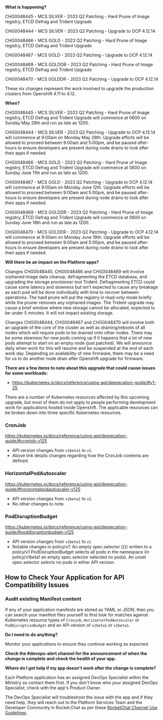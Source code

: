 **What is happening?**

CHG0048445 - MCS SILVER - 2023 Q2 Patching - Hard Prune of Image registry, ETCD Defrag and Trident Upgrade

CHG0048444 - MCS SILVER - 2023 Q2 Patching - Upgrade to OCP 4.12.14

CHG0048466 - MCS GOLD - 2023 Q2 Patching - Hard Prune of Image registry, ETCD Defrag and Trident Upgrade

CHG0048467 - MCS GOLD - 2023 Q2 Patching - Upgrade to OCP 4.12.14

CHG0048469 - MCS GOLDDR - 2023 Q2 Patching - Hard Prune of Image registry, ETCD Defrag and Trident Upgrade

CHG0048470 - MCS GOLDDR - 2023 Q2 Patching - Upgrade to OCP 4.12.14

These six changes represent the work involved to upgrade the production clusters from Openshift 4.11 to 4.12.

**When?**

CHG0048445 - MCS SILVER - 2023 Q2 Patching - Hard Prune of Image registry, ETCD Defrag and Trident Upgrade will commence at 0600 on Sunday May 28th and run as late as 1200.

CHG0048444 - MCS SILVER - 2023 Q2 Patching - Upgrade to OCP 4.12.14 will commence at 9:00am on Monday May 28th. Upgrade efforts will be allowed to proceed between 9:00am and 5:00pm, and be paused after-hours to ensure developers are present during node drains to look after their apps if needed.

CHG0048466 - MCS GOLD - 2023 Q2 Patching - Hard Prune of Image registry, ETCD Defrag and Trident Upgrade will commence at 0600 on Sunday June 11th and run as late as 1200.

CHG0048467 - MCS GOLD - 2023 Q2 Patching - Upgrade to OCP 4.12.14 will commence at 9:00am on  Monday June 12th. Upgrade efforts will be allowed to proceed between 9:00am and 5:00pm, and be paused after-hours to ensure developers are present during node drains to look after their apps if needed.

CHG0048469 - MCS GOLDDR - 2023 Q2 Patching - Hard Prune of Image registry, ETCD Defrag and Trident Upgrade will commence at 0600 on Sunday June 18th and run as late as 1200.

CHG0048470 - MCS GOLDDR - 2023 Q2 Patching - Upgrade to OCP 4.12.14 will commence at 9:00am on Monday June 19th. Upgrade efforts will be allowed to proceed between 9:00am and 5:00pm, and be paused after-hours to ensure developers are present during node drains to look after their apps if needed.

**Will there be an impact on the Platform apps?**

Changes CHG0048445, CHG0048466 and CHG0048469 will involve orphaned image data cleanup, defragmenting the ETCD database, and upgrading the storage provisioner tool Trident. Defragmenting ETCD could cause some latency and slowness but isn't expected to cause any breakage as each pod will be done individually with time to recover between operations. The hard prune will put the registry in read-only mode briefly while the pruner removes any orphaned images. The Trident upgrade may cause a brief window where new storage cannot be allocated, expected to be under 5 minutes. It will not impact existing storage.

 Changes CHG0048444, CHG0048467 and CHG0048470 will involve both an upgrade of the core of the cluster as well as draining/reboots of all nodes which will require pods to be drained onto other nodes. There may be some slowness for new pods coming up if it happens that a lot of new pods attempt to start on an empty node (just patched). We will announce daily when work for this will resume and be suspended at the end of each work day. Depending on availability of new firmware, there may be a need for us to do another node drain after Openshift upgrade for firmware.

**There are a few items to note about this upgrade that could cause issues for some workloads:**

- <https://kubernetes.io/docs/reference/using-api/deprecation-guide/#v1-25>

There are a number of Kubernetes resources affected by this upcoming upgrade, but most of them do not apply to people performing development work for applications hosted inside Openshift. The applicable resources can be broken down into three specific Kubernetes resources.

### CronJob
<https://kubernetes.io/docs/reference/using-api/deprecation-guide/#cronjob-v125>

- API version changes from `v1beta1` to `v1`.
- Above link details changes regarding how the CronJob contents are defined.

### HorizontalPodAutoscaler
<https://kubernetes.io/docs/reference/using-api/deprecation-guide/#horizontalpodautoscaler-v125>

- API version changes from `v2beta1` to `v2`.
- No other changes to note.

### PodDisruptionBudget
<https://kubernetes.io/docs/reference/using-api/deprecation-guide/#poddisruptionbudget-v125>

- API version changes from `v1beta1` to `v1`
- Notable changes in policy/v1: An empty spec.selector ({}) written to a policy/v1 PodDisruptionBudget selects all pods in the namespace (in policy/v1beta1 an empty spec.selector selected no pods). An unset spec.selector selects no pods in either API version.

## How to Check Your Application for API Compatibility Issues

### Audit existing Manifest content
If any of your application manifests are stored as YAML or JSON, then you can search your manifest files yourself to first look for matches against Kubernetes resource types of `Cronjob`, `HorizontalPodAutoscaler` or `PodDisruptionBudget` and an API version of `v1beta1` or `v2beta1`.

**Do I need to do anything?**

Monitor your applications to ensure they continue working as expected.

**Check the #devops-alert channel for the announcement of when the change is complete and check the health of your app.**

**Where do I get help if my app doesn't work after the change is complete?**

Each Platform application has an assigned DevOps Specialist within the Ministry so contact them first. If you don't know who your assigned DevOps Specialist, check with the app's Product Owner.

The DevOps Specialist will troubleshoot the issue with the app and if they need help, they will reach out to the Platform Services Team and the Developer Community in Rocket.Chat as per these [RocketChat Channel Use Guidelines](
https://developer.gov.bc.ca/Getting-human-support-for-issues-not-covered-by-devops-requests).